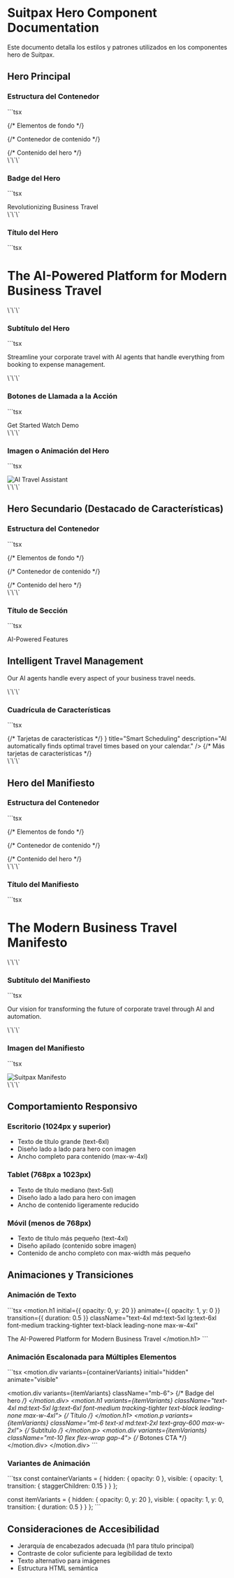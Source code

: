 # Suitpax Hero Component Documentation

Este documento detalla los estilos y patrones utilizados en los componentes hero de Suitpax.

## Hero Principal

### Estructura del Contenedor
\`\`\`tsx
<section className="relative overflow-hidden bg-gray-50 min-h-screen flex items-center">
  {/* Elementos de fondo */}
  <div className="absolute inset-0 bg-repeat bg-[radial-gradient(#00000033_1px,transparent_1px)] [background-size:20px_20px] opacity-30"></div>
  
  {/* Contenedor de contenido */}
  <div className="container mx-auto px-4 py-20 md:py-32 relative z-10">
    {/* Contenido del hero */}
  </div>
</section>
\`\`\`

### Badge del Hero
\`\`\`tsx
<div className="inline-flex items-center rounded-xl bg-gray-200 px-3 py-1 text-xs font-medium text-black border border-gray-300 mb-6">
  <span className="w-4 h-4 rounded-full bg-emerald-950/80 flex items-center justify-center text-white mr-2">
    <Sparkles className="w-2.5 h-2.5" />
  </span>
  <span className="text-black">Revolutionizing Business Travel</span>
</div>
\`\`\`

### Título del Hero
\`\`\`tsx
<h1 className="text-4xl md:text-5xl lg:text-6xl font-medium tracking-tighter text-black leading-none max-w-4xl">
  The AI-Powered Platform for Modern Business Travel
</h1>
\`\`\`

### Subtítulo del Hero
\`\`\`tsx
<p className="mt-6 text-xl md:text-2xl text-gray-600 max-w-2xl">
  Streamline your corporate travel with AI agents that handle everything from booking to expense management.
</p>
\`\`\`

### Botones de Llamada a la Acción
\`\`\`tsx
<div className="mt-10 flex flex-wrap gap-4">
  <Link 
    href="/signup" 
    className="px-6 py-3 bg-gray-200 hover:bg-gray-300 text-black font-medium rounded-lg transition-colors"
  >
    Get Started
  </Link>
  <Link 
    href="/demo" 
    className="px-6 py-3 bg-white border border-gray-300 hover:bg-gray-100 text-black font-medium rounded-lg transition-colors"
  >
    Watch Demo
  </Link>
</div>
\`\`\`

### Imagen o Animación del Hero
\`\`\`tsx
<div className="mt-12 md:mt-0 md:absolute md:right-4 lg:right-12 md:top-1/2 md:-translate-y-1/2 w-full md:w-2/5 lg:w-5/12">
  <div className="relative aspect-[4/3] md:aspect-square w-full">
    <Image 
      src="/images/ai-orb.png"
      alt="AI Travel Assistant"
      fill
      className="object-contain"
    />
  </div>
</div>
\`\`\`

## Hero Secundario (Destacado de Características)

### Estructura del Contenedor
\`\`\`tsx
<section className="relative overflow-hidden bg-white py-20 md:py-32">
  {/* Elementos de fondo */}
  <div className="absolute inset-0 bg-[radial-gradient(circle_at_top_right,#f3f4f6,transparent_50%)]"></div>
  
  {/* Contenedor de contenido */}
  <div className="container mx-auto px-4 relative z-10">
    {/* Contenido del hero */}
  </div>
</section>
\`\`\`

### Título de Sección
\`\`\`tsx
<div className="text-center mb-16">
  <div className="inline-flex items-center rounded-xl bg-gray-200 px-3 py-1 text-xs font-medium text-black border border-gray-300 mb-6">
    <span className="text-black">AI-Powered Features</span>
  </div>
  <h2 className="text-3xl md:text-4xl font-medium tracking-tighter text-black">
    Intelligent Travel Management
  </h2>
  <p className="mt-4 text-lg text-gray-600 max-w-2xl mx-auto">
    Our AI agents handle every aspect of your business travel needs.
  </p>
</div>
\`\`\`

### Cuadrícula de Características
\`\`\`tsx
<div className="grid grid-cols-1 md:grid-cols-2 lg:grid-cols-3 gap-6 md:gap-8">
  {/* Tarjetas de características */}
  <FeatureCard 
    icon={<Calendar className="w-6 h-6" />}
    title="Smart Scheduling"
    description="AI automatically finds optimal travel times based on your calendar."
  />
  {/* Más tarjetas de características */}
</div>
\`\`\`

## Hero del Manifiesto

### Estructura del Contenedor
\`\`\`tsx
<section className="relative overflow-hidden bg-gray-50 min-h-screen flex items-center">
  {/* Elementos de fondo */}
  <div className="absolute inset-0 bg-repeat bg-[radial-gradient(#00000033_1px,transparent_1px)] [background-size:20px_20px] opacity-20"></div>
  
  {/* Contenedor de contenido */}
  <div className="container mx-auto px-4 py-20 md:py-32 relative z-10 text-center">
    {/* Contenido del hero */}
  </div>
</section>
\`\`\`

### Título del Manifiesto
\`\`\`tsx
<h1 className="text-4xl md:text-5xl lg:text-6xl font-medium tracking-tighter text-black leading-none max-w-4xl mx-auto">
  The Modern Business Travel Manifesto
</h1>
\`\`\`

### Subtítulo del Manifiesto
\`\`\`tsx
<p className="mt-6 text-xl md:text-2xl text-gray-600 max-w-3xl mx-auto">
  Our vision for transforming the future of corporate travel through AI and automation.
</p>
\`\`\`

### Imagen del Manifiesto
\`\`\`tsx
<div className="mt-12 max-w-md mx-auto">
  <Image 
    src="/logo/suitpax-symbol-2.png"
    alt="Suitpax Manifesto"
    width={200}
    height={200}
    className="mx-auto"
  />
</div>
\`\`\`

## Comportamiento Responsivo

### Escritorio (1024px y superior)
- Texto de título grande (text-6xl)
- Diseño lado a lado para hero con imagen
- Ancho completo para contenido (max-w-4xl)

### Tablet (768px a 1023px)
- Texto de título mediano (text-5xl)
- Diseño lado a lado para hero con imagen
- Ancho de contenido ligeramente reducido

### Móvil (menos de 768px)
- Texto de título más pequeño (text-4xl)
- Diseño apilado (contenido sobre imagen)
- Contenido de ancho completo con max-width más pequeño

## Animaciones y Transiciones

### Animación de Texto
\`\`\`tsx
<motion.h1 
  initial={{ opacity: 0, y: 20 }}
  animate={{ opacity: 1, y: 0 }}
  transition={{ duration: 0.5 }}
  className="text-4xl md:text-5xl lg:text-6xl font-medium tracking-tighter text-black leading-none max-w-4xl"
>
  The AI-Powered Platform for Modern Business Travel
</motion.h1>
\`\`\`

### Animación Escalonada para Múltiples Elementos
\`\`\`tsx
<motion.div
  variants={containerVariants}
  initial="hidden"
  animate="visible"
>
  <motion.div variants={itemVariants} className="mb-6">
    {/* Badge del hero */}
  </motion.div>
  <motion.h1 variants={itemVariants} className="text-4xl md:text-5xl lg:text-6xl font-medium tracking-tighter text-black leading-none max-w-4xl">
    {/* Título */}
  </motion.h1>
  <motion.p variants={itemVariants} className="mt-6 text-xl md:text-2xl text-gray-600 max-w-2xl">
    {/* Subtítulo */}
  </motion.p>
  <motion.div variants={itemVariants} className="mt-10 flex flex-wrap gap-4">
    {/* Botones CTA */}
  </motion.div>
</motion.div>
\`\`\`

### Variantes de Animación
\`\`\`tsx
const containerVariants = {
  hidden: { opacity: 0 },
  visible: {
    opacity: 1,
    transition: {
      staggerChildren: 0.15
    }
  }
};

const itemVariants = {
  hidden: { opacity: 0, y: 20 },
  visible: { 
    opacity: 1, 
    y: 0,
    transition: { duration: 0.5 }
  }
};
\`\`\`

## Consideraciones de Accesibilidad

- Jerarquía de encabezados adecuada (h1 para título principal)
- Contraste de color suficiente para legibilidad de texto
- Texto alternativo para imágenes
- Estructura HTML semántica

